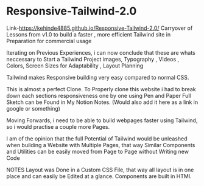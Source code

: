 # Responsive-Tailwind-2.0

Link-https://kehinde4885.github.io/Responsive-Tailwind-2.0/
Carryover of Lessons from v1.0 to build a faster , more efficient Tailwind site in Preparation for commercial usage

Iterating on Previous Experiences, i can now conclude that these are whats neccessary to Start a Tailwind Project
images, Typography , Videos , Colors, Screen Sizes for Adaptability , Layout Planning

Tailwind makes Responsive building very easy compared to normal CSS.

This is almost a perfect Clone.
To Properly clone this website i had to break down each sections responsiveness one by one using Pen and Paper
Full Sketch can be Found in My Notion Notes. (Would also add it here as a link in google or something)


Moving Forwards, i need to be able to build webpages faster using Tailwind, so i would practise a couple more Pages.

I am of the opinion that the full Potential of Tailwind would be unleashed when building a Website with Multiple 
Pages, that way Similar Components and Utilities can be easily moved from Page to Page without Writing new Code

NOTES
Layout was Done in a Custom CSS File, that way all layout is in one place and can easily be Edited at a glance.
Components are built in HTMl.
